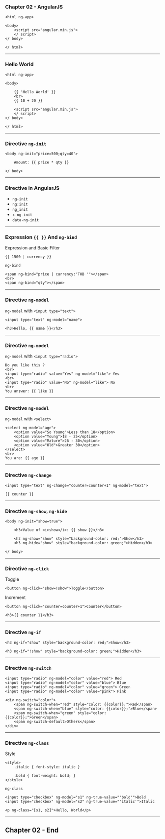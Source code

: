 ### Chapter 02 - AngularJS

	<html ng-app>

	<body>
		<script src="angular.min.js">
		</ script>
	</ body>

	</ html>

---

### Hello World

	<html ng-app>

	<body>

		{{ 'Hello World' }}
		<br>
		{{ 10 + 20 }}

		<script src="angular.min.js">
		</ script>
	</ body>

	</ html>

---

### Directive `ng-init`

	<body ng-init="price=500;qty=40">

		Amount: {{ price * qty }}

	</ body>

---

### Directive in AngularJS

- `ng-init`
- `ng:init`
- `ng_init`
- `x-ng-init`
- `data-ng-init`

---

### Expression `{{ }}` And `ng-bind`

Expression and Basic Filter

	{{ 1500 | currency }}

`ng-bind`

	<span ng-bind="price | currency:'THB '"></span>
	<br>
	<span ng-bind="qty"></span>

---

### Directive `ng-model`

`ng-model` with `<input type="text">`

	<input type="text" ng-model="name">

	<h3>Hello, {{ name }}</h3>

---

### Directive `ng-model`

`ng-model` with `<input type="radio">`

	Do you like this ?
	<br>
	<input type="radio" value="Yes" ng-model="like"> Yes
	<br>
	<input type="radio" value="No" ng-model="like"> No
	<br>
	You answer: {{ like }}

---

### Directive `ng-model`

`ng-model` with `<select>`

	<select ng-model="age">
		<option value="So Young">Less than 18</option>
		<option value="Young">18 - 25</option>
		<option value="Mature">26 - 30</option>
		<option value="Old">Greater 30</option>
	</select>
	<br>
	You are: {{ age }}

---

### Directive `ng-change`

	<input type="text" ng-change="counter=counter+1" ng-model="text">

	{{ counter }}

---

### Directive `ng-show`, `ng-hide`

	<body ng-init="show=true">

		<h3>Value of <i>show</i>: {{ show }}</h3>

		<h3 ng-show="show" style="background-color: red;">Show</h3>
		<h3 ng-hide="show" style="background-color: green;">Hidden</h3>

	</ body>

---

### Directive `ng-click`

Toggle

	<button ng-click="show=!show">Toggle</button>

Increment

	<button ng-click="counter=counter+1">Counter</button>

	<h3>{{ counter }}</h3>

---

### Directive `ng-if`

	<h3 ng-if="show" style="background-color: red;">Show</h3>

	<h3 ng-if="!show" style="background-color: green;">Hidden</h3>

---

### Directive `ng-switch`

	<input type="radio" ng-model="color" value="red"> Red
	<input type="radio" ng-model="color" value="blue"> Blue
	<input type="radio" ng-model="color" value="green"> Green
	<input type="radio" ng-model="color" value="pink"> Pink

	<div ng-switch="color">
		<span ng-switch-when="red" style="color: {{color}};">Red</span>
		<span ng-switch-when="blue" style="color: {{color}};">Blue</span>
		<span ng-switch-when="green" style="color: {{color}};">Green</span>
		<span ng-switch-default>Others</span>
	</div>

---

### Directive `ng-class`

Style

	<style>
		.italic { font-style: italic }

		.bold { font-weight: bold; }
	</style>

`ng-class`

	<input type="checkbox" ng-model="s1" ng-true-value="'bold'">Bold
	<input type="checkbox" ng-model="s2" ng-true-value="'italic'">Italic

	<p ng-class="[s1, s2]">Hello, World</p>

---

## Chapter 02 - End
